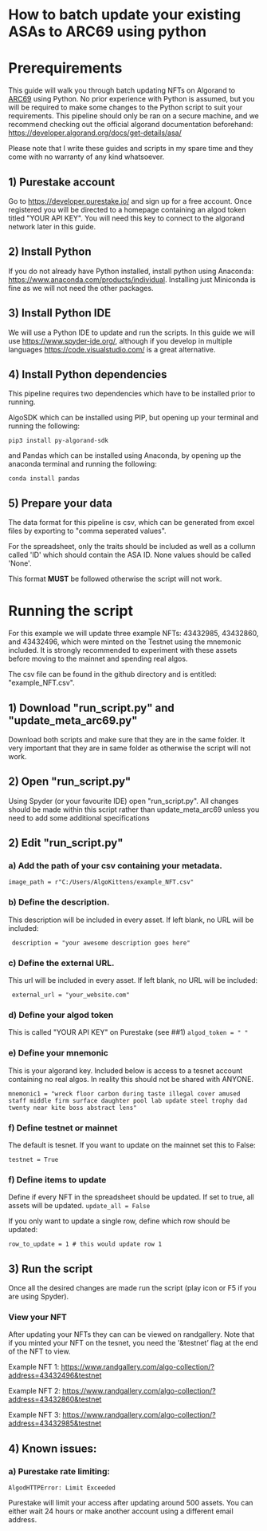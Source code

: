 
# How to batch update your existing ASAs to ARC69 using python

# Prerequirements
This guide will walk you through batch updating NFTs on Algorand to [ARC69](https://github.com/algokittens/arc69) using Python. No prior experience with Python is assumed, but you will be required to make some changes to the Python script to suit your requirements.
This pipeline should only be ran on a secure machine, and we recommend checking out the official algorand documentation beforehand: https://developer.algorand.org/docs/get-details/asa/

Please note that I write these guides and scripts in my spare time and they come with no warranty of any kind whatsoever.  

## 1) Purestake account

Go to https://developer.purestake.io/ and sign up for a free account. Once registered you will be directed to a homepage containing an algod token titled "YOUR API KEY".
You will need this key to connect to the algorand network later in this guide.

## 2) Install Python

If you do not already have Python installed, install python using Anaconda: https://www.anaconda.com/products/individual. Installing just Miniconda is fine as we will not need the other packages.


## 3) Install Python IDE
We will use a Python IDE to update and run the scripts. In this guide we will use https://www.spyder-ide.org/, although if you develop in multiple languages https://code.visualstudio.com/ is a great alternative. 

## 4) Install Python dependencies

This pipeline requires two dependencies which have to be installed prior to running.

AlgoSDK which can be installed using PIP, but opening up your terminal and running the following:

```pip3 install py-algorand-sdk```

and Pandas which can be installed using Anaconda, by opening up the anaconda terminal and running the following:

```conda install pandas```


## 5) Prepare your data

The data format for this pipeline is csv, which can be generated from excel files by exporting to "comma seperated values".

For the spreadsheet, only the traits should be included as well as a collumn called 'ID' which should contain the ASA ID. None values should be called 'None'.

This format **MUST** be followed otherwise the script will not work. 


# Running the script

For this example we will update three example NFTs: 43432985, 43432860, and 43432496, which were minted on the Testnet using the mnemonic included. It is strongly recommended to experiment with these assets before moving to the mainnet and spending real algos.

The csv file can be found in the github directory and is entitled: "example_NFT.csv".

## 1) Download "run_script.py" and "update_meta_arc69.py"

Download both scripts and make sure that they are in the same folder. It very important that they are in same folder as otherwise the script will not work.

## 2) Open "run_script.py"

Using Spyder (or your favourite IDE) open "run_script.py". All changes should be made within this script rather than update_meta_arc69 unless you need to add some additional specifications

## 2) Edit "run_script.py"

### a) Add the path of your csv containing your metadata.

``` image_path = r"C:/Users/AlgoKittens/example_NFT.csv" ```

### b) Define the description.
This description will be included in every asset. If left blank, no URL will be included:

``` description = "your awesome description goes here"```

### c) Define the external URL.
This url will be included in every asset. If left blank, no URL will be included:

``` external_url = "your_website.com"```


### d) Define your algod token
This is called "YOUR API KEY" on Purestake (see ##1)
``` algod_token = " " ```


### e) Define your mnemonic 
This is your algorand key. Included below is access to a tesnet account containing no real algos. In reality this should not be shared with ANYONE.

```mnemonic1 = "wreck floor carbon during taste illegal cover amused staff middle firm surface daughter pool lab update steel trophy dad twenty near kite boss abstract lens" ```

### f) Define testnet or mainnet
The default is tesnet. If you want to update on the mainnet set this to False:

```testnet = True```


### f) Define items to update

Define if every NFT in the spreadsheet should be updated. If set to true, all assets will be updated.
```update_all = False```

If you only want to update a single row, define which row should be updated:

```row_to_update = 1 # this would update row 1```


## 3) Run the script

Once all the desired changes are made run the script (play icon or F5 if you are using Spyder).


### View your NFT

After updating your NFTs they can can be viewed on randgallery. Note that if you minted your NFT on the tesnet, you need the '&testnet’ flag at the end of the NFT to view.

Example NFT 1:
https://www.randgallery.com/algo-collection/?address=43432496&testnet

Example NFT 2:
https://www.randgallery.com/algo-collection/?address=43432860&testnet

Example NFT 3:
https://www.randgallery.com/algo-collection/?address=43432985&testnet



## 4) Known issues:


### a) Purestake rate limiting:

```AlgodHTTPError: Limit Exceeded```

Purestake will limit your access after updating around 500 assets. You can either wait 24 hours or make another account using a different email address.



